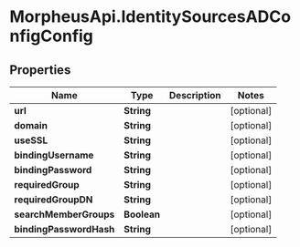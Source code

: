 # MorpheusApi.IdentitySourcesADConfigConfig

## Properties

Name | Type | Description | Notes
------------ | ------------- | ------------- | -------------
**url** | **String** |  | [optional] 
**domain** | **String** |  | [optional] 
**useSSL** | **String** |  | [optional] 
**bindingUsername** | **String** |  | [optional] 
**bindingPassword** | **String** |  | [optional] 
**requiredGroup** | **String** |  | [optional] 
**requiredGroupDN** | **String** |  | [optional] 
**searchMemberGroups** | **Boolean** |  | [optional] 
**bindingPasswordHash** | **String** |  | [optional] 


